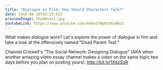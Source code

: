 ```yaml
---
title: "Dialogue in Film: How Should Characters Talk?"
date: 2016-06-16T03:15:52Z
previewImage: thumbnail.jpg
youtubeLink: https://www.youtube.com/embed/WpK5dXw0WzI
---
```


What makes dialogue work? Let's explore the power of dialogue in film and take a look at the offensively named "Dead Parent Test."

Channel Criswell's "The Social Network: Designing Dialogue"
(AKA when another amazing video essay channel makes a video on the same topic two days before you plan on posting yours): http://bit.ly/1XqzSgR